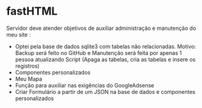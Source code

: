 # fastHTML

Servidor deve atender objetivos de auxiliar administração e manutenção do meu site :
- Optei pela base de dados sqlite3 com tabelas não relacionadas.
  Motivo: Backup será feito no GitHub e Manutenção será feita por apenas 1 pessoa atualizando Script (Apaga as tabelas, cria as tabelas e insere os registros)
- Componentes personalizados
- Meu Mapa
- Função para auxiliar nas exigências do GoogleAdsense
- Criar Formulário a partir de um JSON na base de dados e componentes personalizados
